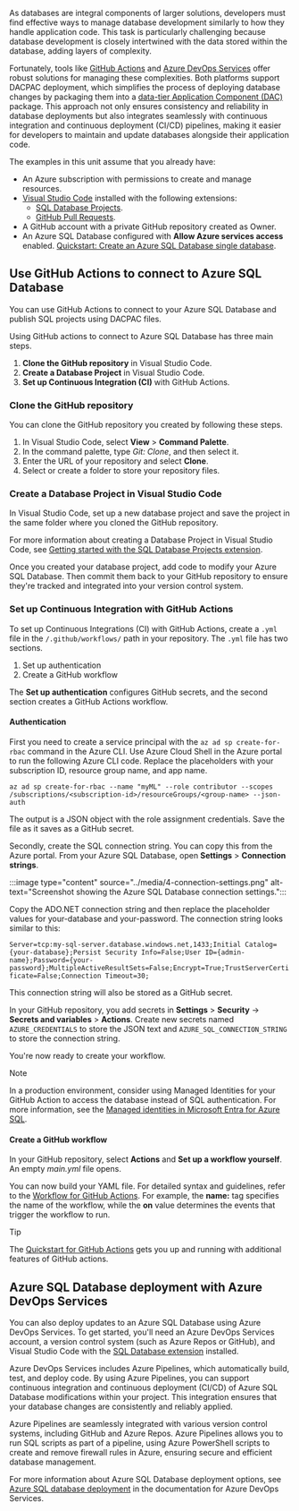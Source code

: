 As databases are integral components of larger solutions, developers must find effective ways to manage database development similarly to how they handle application code. This task is particularly challenging because database development is closely intertwined with the data stored within the database, adding layers of complexity.

Fortunately, tools like [GitHub Actions](https://docs.github.com/en/actions?azure-portal=true) and [Azure DevOps Services](/azure/devops?azure-portal=true) offer robust solutions for managing these complexities. Both platforms support DACPAC deployment, which simplifies the process of deploying database changes by packaging them into a [data-tier Application Component (DAC)](/sql/relational-databases/data-tier-applications/data-tier-applications?azure-portal=true) package. This approach not only ensures consistency and reliability in database deployments but also integrates seamlessly with continuous integration and continuous deployment (CI/CD) pipelines, making it easier for developers to maintain and update databases alongside their application code.

The examples in this unit assume that you already have:

- An Azure subscription with permissions to create and manage resources.
- [Visual Studio Code](https://code.visualstudio.com/download?azure-portal=true) installed with the following extensions:
  - [SQL Database Projects](https://marketplace.visualstudio.com/items?itemName=ms-mssql.mssql?azure-portal=true).
  - [GitHub Pull Requests](https://marketplace.visualstudio.com/items?itemName=GitHub.vscode-pull-request-github?azure-portal=true).
- A GitHub account with a private GitHub repository created as Owner.
- An Azure SQL Database configured with **Allow Azure services access** enabled. [Quickstart: Create an Azure SQL Database single database](/azure/azure-sql/database/single-database-create-quickstart?azure-portal=true).

## Use GitHub Actions to connect to Azure SQL Database

You can use GitHub Actions to connect to your Azure SQL Database and publish SQL projects using DACPAC files.

Using GitHub actions to connect to Azure SQL Database has three main steps.

1. **Clone the GitHub repository** in Visual Studio Code.
1. **Create a Database Project** in Visual Studio Code.
1. **Set up Continuous Integration (CI)** with GitHub Actions.

### Clone the GitHub repository

You can clone the GitHub repository you created by following these steps.

1. In Visual Studio Code, select **View** > **Command Palette**.
1. In the command palette, type *Git: Clone*, and then select it.
1. Enter the URL of your repository and select **Clone**.
1. Select or create a folder to store your repository files.

### Create a Database Project in Visual Studio Code

In Visual Studio Code, set up a new database project and save the project in the same folder where you cloned the GitHub repository.

For more information about creating a Database Project in Visual Studio Code, see [Getting started with the SQL Database Projects extension](/azure-data-studio/extensions/sql-database-project-extension-getting-started?azure-portal=true).

Once you created your database project, add code to modify your Azure SQL Database. Then commit them back to your GitHub repository to ensure they're tracked and integrated into your version control system.

### Set up Continuous Integration with GitHub Actions

To set up Continuous Integrations (CI) with GitHub Actions, create a `.yml` file in the `/.github/workflows/` path in your repository. The `.yml` file has two sections.

1. Set up authentication
1. Create a GitHub workflow

The **Set up authentication** configures GitHub secrets, and the second section creates a GitHub Actions workflow.

#### Authentication

First you need to create a service principal with the `az ad sp create-for-rbac` command in the Azure CLI. Use Azure Cloud Shell in the Azure portal to run the following Azure CLI code. Replace the placeholders with your subscription ID, resource group name, and app name.

```AzureCLI
az ad sp create-for-rbac --name "myML" --role contributor --scopes /subscriptions/<subscription-id>/resourceGroups/<group-name> --json-auth
```

The output is a JSON object with the role assignment credentials. Save the file as it saves as a GitHub secret.

Secondly, create the SQL connection string. You can copy this from the Azure portal. From your Azure SQL Database, open **Settings** > **Connection strings**.

:::image type="content" source="../media/4-connection-settings.png" alt-text="Screenshot showing the Azure SQL Database connection settings.":::

Copy the ADO.NET connection string and then replace the placeholder values for your-database and your-password. The connection string looks similar to this:

`Server=tcp:my-sql-server.database.windows.net,1433;Initial Catalog={your-database};Persist Security Info=False;User ID={admin-name};Password={your-password};MultipleActiveResultSets=False;Encrypt=True;TrustServerCertificate=False;Connection Timeout=30;`

This connection string will also be stored as a GitHub secret.

In your GitHub repository, you add secrets in **Settings** > **Security** -> **Secrets and variables** > **Actions**. Create new secrets named `AZURE_CREDENTIALS` to store the JSON text and `AZURE_SQL_CONNECTION_STRING` to store the connection string.

You're now ready to create your workflow.

> [!NOTE]
> In a production environment, consider using Managed Identities for your GitHub Action to access the database instead of SQL authentication. For more information, see the [Managed identities in Microsoft Entra for Azure SQL](/azure/azure-sql/database/authentication-azure-ad-user-assigned-managed-identity?azure-portal=true).

#### Create a GitHub workflow

In your GitHub repository, select **Actions** and **Set up a workflow yourself**. An empty *main.yml* file opens.

You can now build your YAML file. For detailed syntax and guidelines, refer to the [Workflow for GitHub Actions](https://docs.github.com/actions/writing-workflows/workflow-syntax-for-github-actions?azure-portal=true). For example, the **name:** tag specifies the name of the workflow, while the **on** value determines the events that trigger the workflow to run.

> [!TIP]
> The [Quickstart for GitHub Actions](https://docs.github.com/actions/writing-workflows/quickstart?azure-portal=true) gets you up and running with additional features of GitHub actions.

## Azure SQL Database deployment with Azure DevOps Services

You can also deploy updates to an Azure SQL Database using Azure DevOps Services. To get started, you'll need an Azure DevOps Services account, a version control system (such as Azure Repos or GitHub), and Visual Studio Code with the [SQL Database extension](/azure-data-studio/extensions/sql-database-project-extension-getting-started?azure-portal=true) installed.

Azure DevOps Services includes Azure Pipelines, which automatically build, test, and deploy code. By using Azure Pipelines, you can support continuous integration and continuous deployment (CI/CD) of Azure SQL Database modifications within your project. This integration ensures that your database changes are consistently and reliably applied.

Azure Pipelines are seamlessly integrated with various version control systems, including GitHub and Azure Repos. Azure Pipelines allows you to run SQL scripts as part of a pipeline, using Azure PowerShell scripts to create and remove firewall rules in Azure, ensuring secure and efficient database management.

For more information about Azure SQL Database deployment options, see [Azure SQL database deployment](/azure/devops/pipelines/targets/azure-sqldb?azure-portal=true) in the documentation for Azure DevOps Services.
